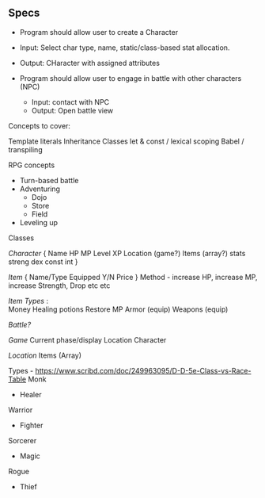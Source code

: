 ## Specs
* Program should allow user to create a Character
 * Input: Select char type, name, static/class-based stat allocation.
 * Output: CHaracter with assigned attributes

* Program should allow user to engage in battle with other characters (NPC)
  * Input: contact with NPC
  * Output: Open battle view





Concepts to cover:

Template literals
Inheritance
Classes
let & const / lexical scoping
Babel / transpiling

RPG concepts

* Turn-based battle
* Adventuring
  * Dojo
  * Store
  * Field
* Leveling up


Classes

*Character* {
	Name
	HP
	MP
	Level
	XP
	Location (game?)
	Items (array?)
	stats
		streng
		dex
		const
		int
}

*Item* {
  Name/Type
  Equipped Y/N
  Price
}
Method - increase HP, increase MP, increase Strength, Drop etc etc

*Item Types* :   
  Money
  Healing potions
  Restore MP
  Armor (equip)
  Weapons (equip)

*Battle?*

*Game*
Current phase/display
Location
Character

*Location*
  Items (Array)





Types -
https://www.scribd.com/doc/249963095/D-D-5e-Class-vs-Race-Table
Monk
* Healer

Warrior
* Fighter

Sorcerer
* Magic

Rogue
* Thief
